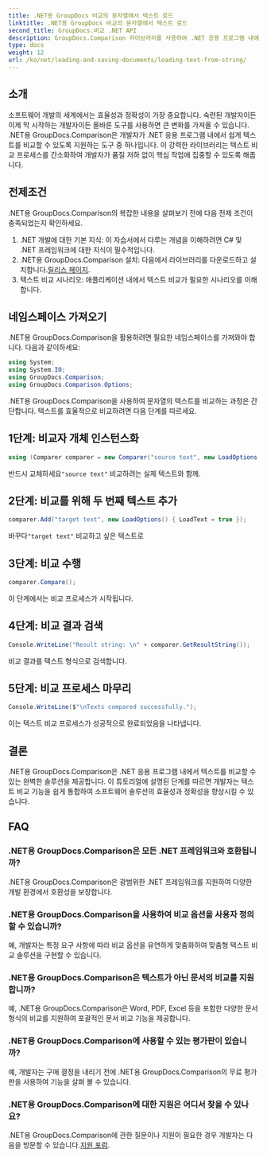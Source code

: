 ```yaml
---
title: .NET용 GroupDocs 비교의 문자열에서 텍스트 로드
linktitle: .NET용 GroupDocs 비교의 문자열에서 텍스트 로드
second_title: GroupDocs.비교 .NET API
description: GroupDocs.Comparison 라이브러리를 사용하여 .NET 응용 프로그램 내에서 텍스트를 쉽게 비교할 수 있습니다. 원활한 통합으로 효율성과 정확성을 향상하세요.
type: docs
weight: 12
url: /ko/net/loading-and-saving-documents/loading-text-from-string/
---
```

## 소개
소프트웨어 개발의 세계에서는 효율성과 정확성이 가장 중요합니다. 숙련된 개발자이든 이제 막 시작하는 개발자이든 올바른 도구를 사용하면 큰 변화를 가져올 수 있습니다. .NET용 GroupDocs.Comparison은 개발자가 .NET 응용 프로그램 내에서 쉽게 텍스트를 비교할 수 있도록 지원하는 도구 중 하나입니다. 이 강력한 라이브러리는 텍스트 비교 프로세스를 간소화하여 개발자가 품질 저하 없이 핵심 작업에 집중할 수 있도록 해줍니다.
## 전제조건
.NET용 GroupDocs.Comparison의 복잡한 내용을 살펴보기 전에 다음 전제 조건이 충족되었는지 확인하세요.
1. .NET 개발에 대한 기본 지식: 이 자습서에서 다루는 개념을 이해하려면 C# 및 .NET 프레임워크에 대한 지식이 필수적입니다.
2.  .NET용 GroupDocs.Comparison 설치: 다음에서 라이브러리를 다운로드하고 설치합니다.[릴리스 페이지](https://releases.groupdocs.com/comparison/net/).
3. 텍스트 비교 시나리오: 애플리케이션 내에서 텍스트 비교가 필요한 시나리오를 이해합니다.

## 네임스페이스 가져오기
.NET용 GroupDocs.Comparison을 활용하려면 필요한 네임스페이스를 가져와야 합니다. 다음과 같이하세요:

```csharp
using System;
using System.IO;
using GroupDocs.Comparison;
using GroupDocs.Comparison.Options;
```
.NET용 GroupDocs.Comparison을 사용하여 문자열의 텍스트를 비교하는 과정은 간단합니다. 텍스트를 효율적으로 비교하려면 다음 단계를 따르세요.
## 1단계: 비교자 개체 인스턴스화
```csharp
using (Comparer comparer = new Comparer("source text", new LoadOptions() { LoadText = true }))
```
 반드시 교체하세요`"source text"` 비교하려는 실제 텍스트와 함께.
## 2단계: 비교를 위해 두 번째 텍스트 추가
```csharp
comparer.Add("target text", new LoadOptions() { LoadText = true });
```
 바꾸다`"target text"` 비교하고 싶은 텍스트로
## 3단계: 비교 수행
```csharp
comparer.Compare();
```
이 단계에서는 비교 프로세스가 시작됩니다.
## 4단계: 비교 결과 검색
```csharp
Console.WriteLine("Result string: \n" + comparer.GetResultString());
```
비교 결과를 텍스트 형식으로 검색합니다.
## 5단계: 비교 프로세스 마무리
```csharp
Console.WriteLine($"\nTexts compared successfully.");
```
이는 텍스트 비교 프로세스가 성공적으로 완료되었음을 나타냅니다.

## 결론
.NET용 GroupDocs.Comparison은 .NET 응용 프로그램 내에서 텍스트를 비교할 수 있는 완벽한 솔루션을 제공합니다. 이 튜토리얼에 설명된 단계를 따르면 개발자는 텍스트 비교 기능을 쉽게 통합하여 소프트웨어 솔루션의 효율성과 정확성을 향상시킬 수 있습니다.
## FAQ
### .NET용 GroupDocs.Comparison은 모든 .NET 프레임워크와 호환됩니까?
.NET용 GroupDocs.Comparison은 광범위한 .NET 프레임워크를 지원하여 다양한 개발 환경에서 호환성을 보장합니다.
### .NET용 GroupDocs.Comparison을 사용하여 비교 옵션을 사용자 정의할 수 있습니까?
예, 개발자는 특정 요구 사항에 따라 비교 옵션을 유연하게 맞춤화하여 맞춤형 텍스트 비교 솔루션을 구현할 수 있습니다.
### .NET용 GroupDocs.Comparison은 텍스트가 아닌 문서의 비교를 지원합니까?
예, .NET용 GroupDocs.Comparison은 Word, PDF, Excel 등을 포함한 다양한 문서 형식의 비교를 지원하여 포괄적인 문서 비교 기능을 제공합니다.
### .NET용 GroupDocs.Comparison에 사용할 수 있는 평가판이 있습니까?
예, 개발자는 구매 결정을 내리기 전에 .NET용 GroupDocs.Comparison의 무료 평가판을 사용하여 기능을 살펴 볼 수 있습니다.
### .NET용 GroupDocs.Comparison에 대한 지원은 어디서 찾을 수 있나요?
 .NET용 GroupDocs.Comparison에 관한 질문이나 지원이 필요한 경우 개발자는 다음을 방문할 수 있습니다.[지원 포럼](https://forum.groupdocs.com/c/comparison/12).